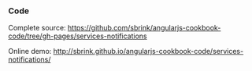 ### Code

Complete source:
<https://github.com/sbrink/angularjs-cookbook-code/tree/gh-pages/services-notifications>

Online demo:
<http://sbrink.github.io/angularjs-cookbook-code/services-notifications/>